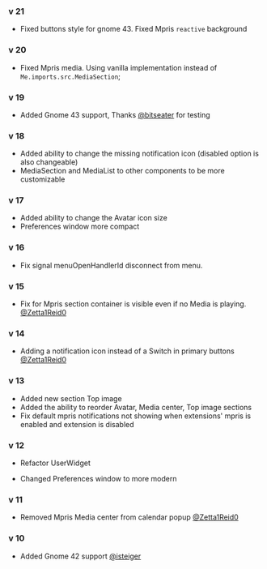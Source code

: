 
### v 21
- Fixed buttons style for gnome 43. Fixed Mpris `reactive` background

### v 20
- Fixed Mpris media. Using vanilla implementation instead of `Me.imports.src.MediaSection`;

### v 19
- Added Gnome 43 support, Thanks [@bitseater](https://github.com/bitseater '@bitseater') for testing

### v 18

- Added ability to change the missing notification icon (disabled option is also changeable)
- MediaSection and MediaList to other components to be more customizable 

### v 17

- Added ability to change the Avatar icon size
- Preferences window more compact

### v 16

- Fix signal menuOpenHandlerId disconnect from menu.

### v 15

- Fix for Mpris section container is visible even if no Media is playing. [@Zetta1Reid0](https://github.com/Zetta1Reid0 '@Zetta1Reid0')

### v 14

- Adding a notification icon instead of a Switch in primary buttons [@Zetta1Reid0](https://github.com/Zetta1Reid0 '@Zetta1Reid0') 
### v 13

- Added new section Top image
- Added the ability to reorder Avatar, Media center, Top image sections
- Fix default mpris notifications not showing when extensions' mpris is enabled and extension is disabled

### v 12

- Refactor UserWidget

- Changed Preferences window to more modern

### v 11

- Removed Mpris Media center from calendar popup [@Zetta1Reid0](https://github.com/Zetta1Reid0 '@Zetta1Reid0') 

### v 10

- Added Gnome 42 support [@isteiger](https://github.com/isteiger '@isteiger') 
